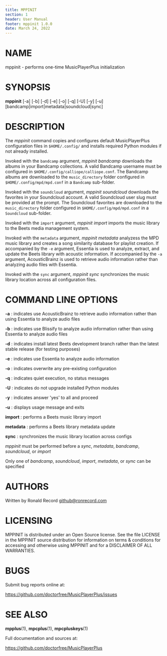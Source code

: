 ```yaml
---
title: MPPINIT
section: 1
header: User Manual
footer: mppinit 1.0.0
date: March 24, 2022
---
```

# NAME
mppinit - performs one-time MusicPlayerPlus initialization

# SYNOPSIS
**mppinit** [-a] [-b] [-d] [-e] [-o] [-q] [-U] [-y] [-u] [bandcamp|import|metadata|soundcloud|sync]

# DESCRIPTION
The *mppinit* command copies and configures default MusicPlayerPlus
configuration files in `$HOME/.config/` and installs required Python
modules if not already installed.

Invoked with the `bandcamp` argument, *mppinit bandcamp* downloads the
albums in your Bandcamp collections. A valid Bandcamp username must be
configured in `$HOME/.config/calliope/calliope.conf`. The Bandcamp albums
are downloaded to the `music_directory` folder configured in
`$HOME/.config/mpd/mpd.conf` in a `Bandcamp` sub-folder.

Invoked with the `soundcloud` argument, *mppinit soundcloud* downloads the
favorites in your Soundcloud account. A valid Soundcloud user slug must be
provided at the prompt. The Soundcloud favorites are downloaded to the
`music_directory` folder configured in `$HOME/.config/mpd/mpd.conf` in a
`Soundcloud` sub-folder.

Invoked with the `import` argument, *mppinit import* imports the music
library to the Beets media management system.

Invoked with the `metadata` argument, *mppinit metadata* analyzess the
MPD music library and creates a song similarity database for playlist
creation. If accompanied by the `-e` argument, Essentia is used to
analyze, extract, and update the Beets library with acoustic information.
If accompanied by the `-a` argument, AcousticBrainz is used to retrieve
audio information rather than analyzing audio files with Essentia.

Invoked with the `sync` argument, *mppinit sync* synchronizes the music
library location across all configuration files.

# COMMAND LINE OPTIONS

**-a**
: indicates use AcousticBrainz to retrieve audio information rather than using Essentia to analyze audio files

**-b**
: indicates use Blissify to analyze audio information rather than using Essentia to analyze audio files

**-d**
: indicates install latest Beets development branch rather than the latest stable release (for testing purposes)

**-e**
: indicates use Essentia to analyze audio information

**-o**
: indicates overwrite any pre-existing configuration

**-q**
: indicates quiet execution, no status messages

**-U**
: indicates do not upgrade installed Python modules

**-y**
: indicates answer 'yes' to all and proceed

**-u**
: displays usage message and exits

**import**
: performs a Beets music library import

**metadata**
: performs a Beets library metadata update

**sync**
: synchronizes the music library location across configs

*mppinit* must be performed before a *sync*, *metadata*, *bandcamp*, *soundcloud*, or *import*

Only one of *bandcamp*, *soundcloud*, *import*, *metadata*, or *sync* can be specified

# AUTHORS
Written by Ronald Record github@ronrecord.com

# LICENSING
MPPINIT is distributed under an Open Source license.
See the file LICENSE in the MPPINIT source distribution
for information on terms &amp; conditions for accessing and
otherwise using MPPINIT and for a DISCLAIMER OF ALL WARRANTIES.

# BUGS
Submit bug reports online at:

https://github.com/doctorfree/MusicPlayerPlus/issues

# SEE ALSO
**mpplus**(1), **mpcplus**(1), **mpcpluskeys**(1)

Full documentation and sources at:

https://github.com/doctorfree/MusicPlayerPlus

